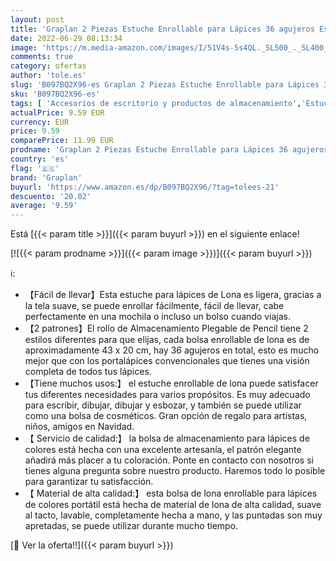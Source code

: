 ```yaml
---
layout: post
title: 'Graplan 2 Piezas Estuche Enrollable para Lápices 36 agujeros Estuche para Lápices de Color de Lona Portalápices de Lona Organizador para el Artista Escuela Oficina'
date: 2022-06-29 08:13:34
image: 'https://m.media-amazon.com/images/I/51V4s-5s4QL._SL500_._SL400_.jpg'
comments: true
category: ofertas
author: 'tole.es'
slug: 'B097BQ2X96-es Graplan 2 Piezas Estuche Enrollable para Lápices 36...'
sku: 'B097BQ2X96-es'
tags: [ 'Accesorios de escritorio y productos de almacenamiento','Estuches escolares','Material de oficina','Materiales, organizadores y dispensadores de escritorio','Oficina y papelería','graplan','lápices','🇪🇸', ]
actualPrice: 9.59 EUR
currency: EUR
price: 9.59
comparePrice: 11.99 EUR
prodname: 'Graplan 2 Piezas Estuche Enrollable para Lápices 36 agujeros Estuche para Lápices de Color de Lona Portalápices de Lona Organizador para el Artista Escuela Oficina'
country: 'es'
flag: '🇪🇸'
brand: 'Graplan'
buyurl: 'https://www.amazon.es/dp/B097BQ2X96/?tag=tolees-21'
descuento: '20.02'
average: '9.59'
---
```


Está [{{< param title >}}]({{< param buyurl >}}) en el siguiente enlace!

[![{{< param prodname >}}]({{< param image >}})]({{< param buyurl >}})

ℹ️:

- 【Fácil de llevar】Esta estuche para lápices de Lona es ligera, gracias a la tela suave, se puede enrollar fácilmente, fácil de llevar, cabe perfectamente en una mochila o incluso un bolso cuando viajas.
- 【2 patrones】El rollo de Almacenamiento Plegable de Pencil tiene 2 estilos diferentes para que elijas, cada bolsa enrollable de lona es de aproximadamente 43 x 20 cm, hay 36 agujeros en total, esto es mucho mejor que con los portalápices convencionales que tienes una visión completa de todos tus lápices.
- 【Tiene muchos usos:】 el estuche enrollable de lona puede satisfacer tus diferentes necesidades para varios propósitos. Es muy adecuado para escribir, dibujar, dibujar y esbozar, y también se puede utilizar como una bolsa de cosméticos. Gran opción de regalo para artistas, niños, amigos en Navidad.
- 【 Servicio de calidad:】 la bolsa de almacenamiento para lápices de colores está hecha con una excelente artesanía, el patrón elegante añadirá más placer a tu coloración. Ponte en contacto con nosotros si tienes alguna pregunta sobre nuestro producto. Haremos todo lo posible para garantizar tu satisfacción.
- 【 Material de alta calidad:】 esta bolsa de lona enrollable para lápices de colores portátil está hecha de material de lona de alta calidad, suave al tacto, lavable, completamente hecha a mano, y las puntadas son muy apretadas, se puede utilizar durante mucho tiempo.

[🛒 Ver la oferta!!]({{< param buyurl >}})
